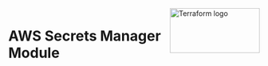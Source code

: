 <img src="https://boxboat.com/2020/02/04/writing-a-custom-terraform-provider/featured.png" alt="Terraform logo" title="Terraform" align="right" height="90" width="180"/>

# AWS Secrets Manager Module

